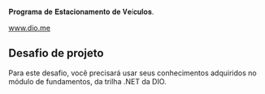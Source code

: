 𝐏𝐫𝐨𝐠𝐫𝐚𝐦𝐚 𝐝𝐞 𝐄𝐬𝐭𝐚𝐜𝐢𝐨𝐧𝐚𝐦𝐞𝐧𝐭𝐨 𝐝𝐞 𝐕𝐞í𝐜𝐮𝐥𝐨𝐬.

www.dio.me

## Desafio de projeto
Para este desafio, você precisará usar seus conhecimentos adquiridos no módulo de fundamentos, da trilha .NET da DIO.
